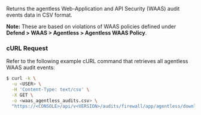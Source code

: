 Returns the agentless Web-Application and API Security (WAAS) audit events data in CSV format. 

**Note:** These are based on violations of WAAS policies defined under **Defend > WAAS > Agentless > Agentless WAAS Policy**.

### cURL Request

Refer to the following example cURL command that retrieves all agentless WAAS audit events:

```bash
$ curl -k \
  -u <USER> \
  -H 'Content-Type: text/csv' \
  -X GET \
  -o <waas_agentless_audits.csv> \
  "https://<CONSOLE>/api/v<VERSION>/audits/firewall/app/agentless/download"
```